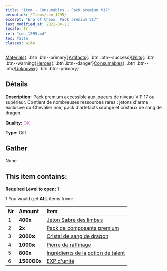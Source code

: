 ```yaml
---
title: "Item - Consumables - Pack premium V17"
permalink: /Items/con_1295/
excerpt: "Era of Chaos  Pack premium V17"
last_modified_at: 2021-04-21
locale: fr
ref: "con_1295.md"
toc: false
classes: wide
---
```

 [Materials](/fr/Items/){: .btn .btn--primary}[Artifacts](/fr/Items/Artifacts/){: .btn .btn--success}[Units](/fr/Items/Units/){: .btn .btn--warning}[Heroes](/fr/Items/Heroes/){: .btn .btn--danger}[Consumables](/fr/Items/Consumables/){: .btn .btn--info}[Unknown](/fr/Items/Unknown/){: .btn .btn--primary}

## Détails
 **Description:** Pack premium accessible aux joueurs de niveau VIP 17 ou supérieur. Contient de nombreuses ressources rares : jetons d'arme exclusive du Chevalier noir, pack d'artefacts orange et cristaux de sang de dragon.

 **Quality:** <span style="color: #DA70D6">OK</span>

 **Type:** Gift

## Gather

  None

## This item contains:

 **Required Level to open:** 1

 1 You would get **ALL** items  from:

  | Nr | Amount |     Item    |
  |:---|:-------|:------------|
  | 1 |  **400x** | [Jeton Sabre des limbes](/fr/Items/con_979/) |  | 
  | 2 |  **2x** | [Pack de composants premium](/fr/Items/con_1363/) |  | 
  | 3 |  **2000x** | [Cristal de sang de dragon](/fr/Items/con_879/) |  | 
  | 4 |  **1000x** | [Pierre de raffinage](/fr/Items/con_814/) |  | 
  | 5 |  **800x** | [Ingrédients de la potion de talent](/fr/Items/con_1120/) |  | 
  | 6 |  **150000x** | [EXP d'unité](/fr/Items/con_902/) |  | 
